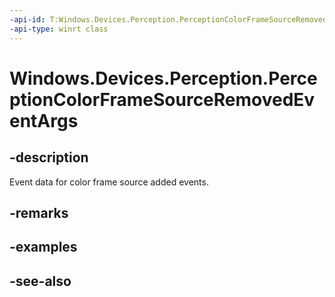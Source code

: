 ```yaml
---
-api-id: T:Windows.Devices.Perception.PerceptionColorFrameSourceRemovedEventArgs
-api-type: winrt class
---
```


<!-- Class syntax.
public class PerceptionColorFrameSourceRemovedEventArgs : Windows.Devices.Perception.IPerceptionColorFrameSourceRemovedEventArgs
-->

# Windows.Devices.Perception.PerceptionColorFrameSourceRemovedEventArgs

## -description
Event data for color frame source added events.

## -remarks

## -examples

## -see-also
